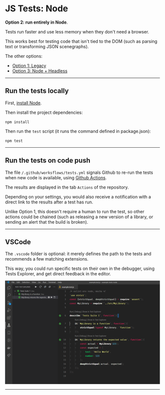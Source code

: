 # JS Tests: Node

**Option 2: run entirely in Node**.

Tests run faster and use less memory when they don't need a browser.

This works best for testing code that isn't tied to the DOM (such as parsing text
or transforming JSON scenegraphs).

The other options:
- [Option 1: Legacy](https://www.github.com/wildpeaks/example-tests-node)
- [Option 3: Node + Headless](https://www.github.com/wildpeaks/example-tests-node-headless)


-------------------------------------------------------------------------------

## Run the tests locally

First, [install Node](https://nodejs.org/en/download/).

Then install the project dependencies:

	npm install

Then run the `test` script (it runs the command defined in package.json):

	npm test


-------------------------------------------------------------------------------

## Run the tests on code push

The file `/.github/worksflows/tests.yml` signals Github to re-run the tests
when new code is available, using [Github Actions](https://github.com/features/actions).

The results are displayed in the tab `Actions` of the repository.

Depending on your settings, you would also receive a notification with a direct link to the results after a test has run.

Unlike Option 1, this doesn't require a human to run the test,
so other actions could be chained (such as releasing a new version of a library,
or sending an alert that the build is broken).


-------------------------------------------------------------------------------

## VSCode

The `.vscode` folder is optional: it merely defines the path to the tests
and recommends a few matching extensions.

This way, you could run specific tests on their own in the debugger, using Tests Explorer,
and get direct feedback in the editor.

![Screenshot of VSCode with Tests Explorer](screenshots\VSCode.png)


-------------------------------------------------------------------------------



